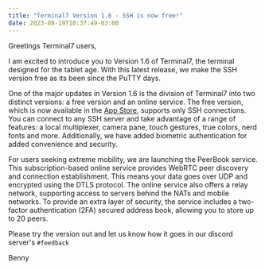 ```yaml
---
title: "Terminal7 Version 1.6 - SSH is now free!"
date: 2023-08-19T10:37:49-03:00
---
```

Greetings Terminal7 users,

I am excited to introduce you to Version 1.6 of Terminal7, the terminal designed
for the tablet age. With this latest release, we make the SSH version free as its
been since the PuTTY days.

One of the major updates in Version 1.6 is the division of Terminal7 into two
distinct versions: a free version and an online service. The free version, which
is now available in the [App Store](https://apps.apple.com/il/app/terminal7/id1532882447), 
supports only SSH connections. You can connect to any SSH server and take
advantage of a range of features: a local multiplexer, camera pane,
touch gestures, true colors, nerd fonts and more. Additionally, we have added
biometric authentication for added convenience and security.

For users seeking extreme mobility, we are launching the PeerBook service.
This subscription-based online service provides WebRTC peer discovery and connection
establishment. This means your data goes over UDP and encrypted using the DTLS protocol.
The online service also offers a relay network,
supporting access to servers behind the NATs and mobile networks. To provide an extra layer of
security, the service includes a two-factor authentication (2FA) secured address
book, allowing you to store up to 20 peers.

Please try the version out and let us know how it goes in our discord server's `#feedback`

Benny
